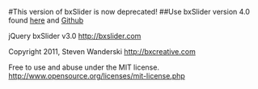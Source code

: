 #This version of bxSlider is now deprecated!
##Use bxSlider version 4.0 found [here](http://bxslider.com) and [Github](https://github.com/wandoledzep/bxslider-4)

jQuery bxSlider v3.0
http://bxslider.com

Copyright 2011, Steven Wanderski
http://bxcreative.com

Free to use and abuse under the MIT license.
http://www.opensource.org/licenses/mit-license.php